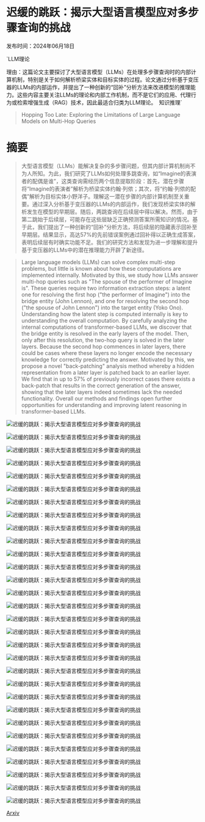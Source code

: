# 迟缓的跳跃：揭示大型语言模型应对多步骤查询的挑战

发布时间：2024年06月18日

`LLM理论

理由：这篇论文主要探讨了大型语言模型（LLMs）在处理多步骤查询时的内部计算机制，特别是关于如何解析桥梁实体和目标实体的过程。论文通过分析基于变压器的LLMs的内部运作，并提出了一种创新的“回补”分析方法来改进模型的推理能力。这些内容主要关注LLMs的理论和内部工作机制，而不是它们的应用、代理行为或检索增强生成（RAG）技术，因此最适合归类为LLM理论。` `知识推理`

> Hopping Too Late: Exploring the Limitations of Large Language Models on Multi-Hop Queries

# 摘要

> 大型语言模型（LLMs）能解决复杂的多步骤问题，但其内部计算机制尚不为人所知。为此，我们研究了LLMs如何处理多跳查询，如“Imagine的表演者的配偶是谁”，这类查询需经历两个信息提取阶段：首先，潜在步骤将“Imagine的表演者”解析为桥梁实体约翰·列侬；其次，将“约翰·列侬的配偶”解析为目标实体小野洋子。理解这一潜在步骤的内部计算机制至关重要。通过深入分析基于变压器的LLMs的内部运作，我们发现桥梁实体的解析发生在模型的早期层。随后，两跳查询在后续层中得以解决。然而，由于第二跳始于后续层，可能存在这些层缺乏正确预测答案所需知识的情况。基于此，我们提出了一种创新的“回补”分析方法，将后续层的隐藏表示回补至早期层。结果显示，高达57%的先前错误案例通过回补得以正确生成答案，表明后续层有时确实功能不足。我们的研究方法和发现为进一步理解和提升基于变压器的LLMs中的潜在推理能力开辟了新途径。

> Large language models (LLMs) can solve complex multi-step problems, but little is known about how these computations are implemented internally. Motivated by this, we study how LLMs answer multi-hop queries such as "The spouse of the performer of Imagine is". These queries require two information extraction steps: a latent one for resolving the first hop ("the performer of Imagine") into the bridge entity (John Lennon), and one for resolving the second hop ("the spouse of John Lennon") into the target entity (Yoko Ono). Understanding how the latent step is computed internally is key to understanding the overall computation. By carefully analyzing the internal computations of transformer-based LLMs, we discover that the bridge entity is resolved in the early layers of the model. Then, only after this resolution, the two-hop query is solved in the later layers. Because the second hop commences in later layers, there could be cases where these layers no longer encode the necessary knowledge for correctly predicting the answer. Motivated by this, we propose a novel "back-patching" analysis method whereby a hidden representation from a later layer is patched back to an earlier layer. We find that in up to 57% of previously incorrect cases there exists a back-patch that results in the correct generation of the answer, showing that the later layers indeed sometimes lack the needed functionality. Overall our methods and findings open further opportunities for understanding and improving latent reasoning in transformer-based LLMs.

![迟缓的跳跃：揭示大型语言模型应对多步骤查询的挑战](../../../paper_images/2406.12775/x1.png)

![迟缓的跳跃：揭示大型语言模型应对多步骤查询的挑战](../../../paper_images/2406.12775/x2.png)

![迟缓的跳跃：揭示大型语言模型应对多步骤查询的挑战](../../../paper_images/2406.12775/x3.png)

![迟缓的跳跃：揭示大型语言模型应对多步骤查询的挑战](../../../paper_images/2406.12775/x4.png)

![迟缓的跳跃：揭示大型语言模型应对多步骤查询的挑战](../../../paper_images/2406.12775/x5.png)

![迟缓的跳跃：揭示大型语言模型应对多步骤查询的挑战](../../../paper_images/2406.12775/x6.png)

![迟缓的跳跃：揭示大型语言模型应对多步骤查询的挑战](../../../paper_images/2406.12775/x7.png)

![迟缓的跳跃：揭示大型语言模型应对多步骤查询的挑战](../../../paper_images/2406.12775/x8.png)

![迟缓的跳跃：揭示大型语言模型应对多步骤查询的挑战](../../../paper_images/2406.12775/x9.png)

![迟缓的跳跃：揭示大型语言模型应对多步骤查询的挑战](../../../paper_images/2406.12775/x10.png)

![迟缓的跳跃：揭示大型语言模型应对多步骤查询的挑战](../../../paper_images/2406.12775/x11.png)

![迟缓的跳跃：揭示大型语言模型应对多步骤查询的挑战](../../../paper_images/2406.12775/x12.png)

![迟缓的跳跃：揭示大型语言模型应对多步骤查询的挑战](../../../paper_images/2406.12775/x13.png)

![迟缓的跳跃：揭示大型语言模型应对多步骤查询的挑战](../../../paper_images/2406.12775/x14.png)

![迟缓的跳跃：揭示大型语言模型应对多步骤查询的挑战](../../../paper_images/2406.12775/x15.png)

![迟缓的跳跃：揭示大型语言模型应对多步骤查询的挑战](../../../paper_images/2406.12775/x16.png)

![迟缓的跳跃：揭示大型语言模型应对多步骤查询的挑战](../../../paper_images/2406.12775/x17.png)

![迟缓的跳跃：揭示大型语言模型应对多步骤查询的挑战](../../../paper_images/2406.12775/x18.png)

![迟缓的跳跃：揭示大型语言模型应对多步骤查询的挑战](../../../paper_images/2406.12775/x19.png)

![迟缓的跳跃：揭示大型语言模型应对多步骤查询的挑战](../../../paper_images/2406.12775/x20.png)

![迟缓的跳跃：揭示大型语言模型应对多步骤查询的挑战](../../../paper_images/2406.12775/x21.png)

![迟缓的跳跃：揭示大型语言模型应对多步骤查询的挑战](../../../paper_images/2406.12775/x22.png)

![迟缓的跳跃：揭示大型语言模型应对多步骤查询的挑战](../../../paper_images/2406.12775/x23.png)

![迟缓的跳跃：揭示大型语言模型应对多步骤查询的挑战](../../../paper_images/2406.12775/x24.png)

![迟缓的跳跃：揭示大型语言模型应对多步骤查询的挑战](../../../paper_images/2406.12775/x25.png)

![迟缓的跳跃：揭示大型语言模型应对多步骤查询的挑战](../../../paper_images/2406.12775/x26.png)

![迟缓的跳跃：揭示大型语言模型应对多步骤查询的挑战](../../../paper_images/2406.12775/x27.png)

![迟缓的跳跃：揭示大型语言模型应对多步骤查询的挑战](../../../paper_images/2406.12775/x28.png)

![迟缓的跳跃：揭示大型语言模型应对多步骤查询的挑战](../../../paper_images/2406.12775/x29.png)

![迟缓的跳跃：揭示大型语言模型应对多步骤查询的挑战](../../../paper_images/2406.12775/x30.png)

[Arxiv](https://arxiv.org/abs/2406.12775)